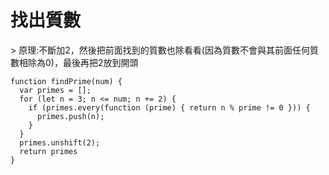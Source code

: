 # 找出質數

&gt; 原理:不斷加2，然後把前面找到的質數也除看看\(因為質數不會與其前面任何質數相除為0\)，最後再把2放到開頭

```
function findPrime(num) {
  var primes = [];
  for (let n = 3; n <= num; n += 2) {
    if (primes.every(function (prime) { return n % prime != 0 })) {
      primes.push(n);
    }
  }
  primes.unshift(2);
  return primes
}

```



